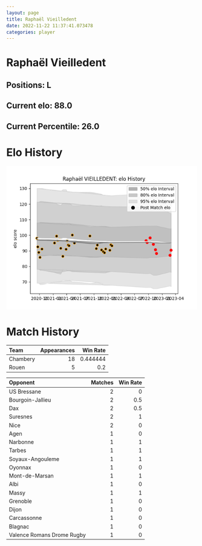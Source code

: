 ```yaml
---  
layout: page  
title: Raphaël Vieilledent  
date: 2022-11-22 11:37:41.073478  
categories: player  
---
```

# Raphaël Vieilledent

## Positions: L

## Current elo: 88.0

## Current Percentile: 26.0

# Elo History


![elo history](history_RaphaëlVieilledent.png)
# Match History


| Team     |   Appearances |   Win Rate |
|:---------|--------------:|-----------:|
| Chambery |            18 |   0.444444 |
| Rouen    |             5 |   0.2      |

| Opponent                   |   Matches |   Win Rate |
|:---------------------------|----------:|-----------:|
| US Bressane                |         2 |        0   |
| Bourgoin-Jallieu           |         2 |        0.5 |
| Dax                        |         2 |        0.5 |
| Suresnes                   |         2 |        1   |
| Nice                       |         2 |        0   |
| Agen                       |         1 |        0   |
| Narbonne                   |         1 |        1   |
| Tarbes                     |         1 |        1   |
| Soyaux-Angouleme           |         1 |        1   |
| Oyonnax                    |         1 |        0   |
| Mont-de-Marsan             |         1 |        1   |
| Albi                       |         1 |        0   |
| Massy                      |         1 |        1   |
| Grenoble                   |         1 |        0   |
| Dijon                      |         1 |        0   |
| Carcassonne                |         1 |        0   |
| Blagnac                    |         1 |        0   |
| Valence Romans Drome Rugby |         1 |        0   |